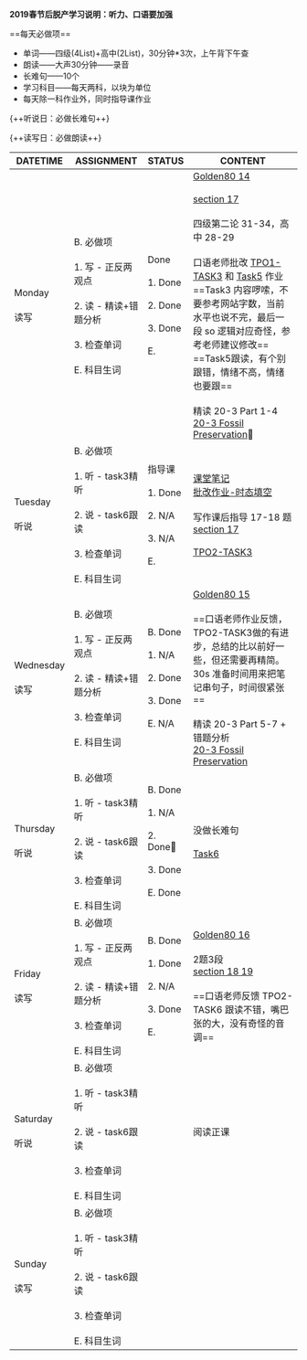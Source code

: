 **2019春节后脱产学习说明：听力、口语要加强**

==每天必做项==

* 单词——四级(4List)+高中(2List)，30分钟*3次，上午背下午查
* 朗读——大声30分钟——录音
* 长难句——10个
* 学习科目——每天两科，以块为单位
* 每天除一科作业外，同时指导课作业

{++听说日：必做长难句++}

{++读写日：必做朗读++}

DATETIME |  ASSIGNMENT | STATUS | CONTENT
------------ | ------------- | ------------- | -------------
Monday    <br><br>读写 | B. 必做项<br><br> 1. 写 - 正反两观点<br><br> 2. 读 - 精读+错题分析 <br><br> 3. 检查单词<br><br> E. 科目生词 | Done<br><br> 1. Done<br><br> 2. Done<br><br> 3. Done<br><br> E.  | [Golden80 14](../speak/golden80.md#14-2019-02-18)<br><br>[section 17](../write/section.md#2019-02-18)<br><br>四级第二论 31-34，高中 28-29<br><br>口语老师批改 [TPO1-TASK3](../speak/task3.md#2019-02-17) 和 [Task5](../listen/speak-task56.md#task-5-2019-02-15) 作业<br>==Task3 内容啰嗦，不要参考网站字数，当前水平也说不完，最后一段 so 逻辑对应奇怪，参考老师建议修改==<br>==Task5跟读，有个别跟错，情绪不高，情绪也要跟==<br><br>精读 20-3 Part 1-4<br>[20-3 Fossil Preservation](../read/20-3.md)
Tuesday   <br><br>听说 | B. 必做项<br><br> 1. 听 - task3精听<br><br> 2. 说 - task6跟读    <br><br> 3. 检查单词<br><br> E. 科目生词 | 指导课<br><br>1. Done<br><br>2. N/A<br><br>3. N/A<br><br>E. | [课堂笔记](../courses/tutoring.md)<br>[批改作业-时态填空](../tutoring/20190114.md)<br><br>写作课后指导 17-18 题<br>[section 17](../write/section.md#2019-02-16)<br><br>[TPO2-TASK3](../speak/task3.md#tpo2-2019-02-19)
Wednesday <br><br>读写 | B. 必做项<br><br> 1. 写 - 正反两观点<br><br> 2. 读 - 精读+错题分析 <br><br> 3. 检查单词<br><br> E. 科目生词 | B. Done<br><br>1. N/A<br><br>2. Done<br><br> 3. Done<br><br> E. N/A | [Golden80 15](../speak/golden80.md#15-2019-02-20)<br><br>==口语老师作业反馈，TPO2-TASK3做的有进步，总结的比以前好一些，但还需要再精简。30s 准备时间用来把笔记串句子，时间很紧张==<br><br>精读 20-3 Part 5-7 + 错题分析<br>[20-3 Fossil Preservation](../read/20-3.md)
Thursday  <br><br>听说 | B. 必做项<br><br> 1. 听 - task3精听<br><br> 2. 说 - task6跟读    <br><br> 3. 检查单词<br><br> E. 科目生词 | B. Done<br><br>1. N/A<br><br>2. Done<br><br> 3. Done<br><br> E. Done  | 没做长难句<br><br>[Task6](../listen/speak-task56.md#task-6-2019-02-21)
Friday    <br><br>读写 | B. 必做项<br><br> 1. 写 - 正反两观点<br><br> 2. 读 - 精读+错题分析 <br><br> 3. 检查单词<br><br> E. 科目生词 | B. Done<br><br> 1. Done<br><br> 2. N/A<br><br> 3. Done<br><br> E.  | [Golden80 16](../speak/golden80.md#16-2019-02-22)<br><br>2题3段<br>[section 18 19](../write/section.md#2019-02-22)<br><br>==口语老师反馈 TPO2-TASK6 跟读不错，嘴巴张的大，没有奇怪的音调==
Saturday  <br><br>听说 | B. 必做项<br><br> 1. 听 - task3精听<br><br> 2. 说 - task6跟读    <br><br> 3. 检查单词<br><br> E. 科目生词 | | 阅读正课
Sunday    <br><br>读写 | B. 必做项<br><br> 1. 听 - task3精听<br><br> 2. 说 - task6跟读    <br><br> 3. 检查单词<br><br> E. 科目生词 | 